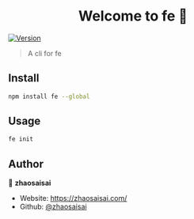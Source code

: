 <h1 align="center">Welcome to fe 👋</h1>
<p>
  <a href="https://www.npmjs.com/package/fe" target="_blank">
    <img alt="Version" src="https://img.shields.io/npm/v/fe.svg">
  </a>
</p>

> A cli for fe

## Install

```sh
npm install fe --global
```

## Usage

```sh
fe init
```

## Author

👤 **zhaosaisai**

* Website: https://zhaosaisai.com/
* Github: [@zhaosaisai](https://github.com/zhaosaisai)

